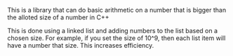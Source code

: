 This is a library that can do basic arithmetic on a number that is bigger than the alloted size of a number in C++

This is done using a linked list and adding numbers to the list based on a chosen size. For example, if you set the size of 10^9, then each list item will have a number that size. This increases efficiency.
